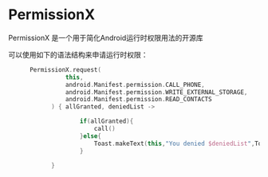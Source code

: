 # PermissionX

PermissionX 是一个用于简化Android运行时权限用法的开源库

可以使用如下的语法结构来申请运行时权限：

```kotlin
      PermissionX.request(
                this,
                android.Manifest.permission.CALL_PHONE,
                android.Manifest.permission.WRITE_EXTERNAL_STORAGE,
                android.Manifest.permission.READ_CONTACTS
            ) { allGranted, deniedList ->

                    if(allGranted){
                        call()
                    }else{
                        Toast.makeText(this,"You denied $deniedList",Toast.LENGTH_SHORT).show()
                    }

            }

```